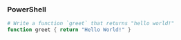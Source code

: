 
### PowerShell

```powershell
# Write a function `greet` that returns "hello world!"
function greet { return "Hello World!" }
```
